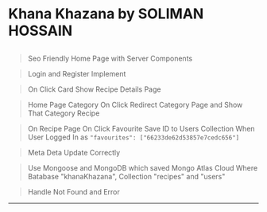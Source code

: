 # Khana Khazana by SOLIMAN HOSSAIN

##

> Seo Friendly Home Page with Server Components

> Login and Register Implement

> On Click Card Show Recipe Details Page

> Home Page Category On Click Redirect Category Page and Show That Category Recipe

> On Recipe Page On Click Favourite Save ID to Users Collection When User Logged In as `"favourites": ["66233de62d53857e7cedc656"]`

> Meta Deta Update Correctly

> Use Mongoose and MongoDB which saved Mongo Atlas Cloud Where Batabase "khanaKhazana", Collection "recipes" and "users"

> Handle Not Found and Error

---
